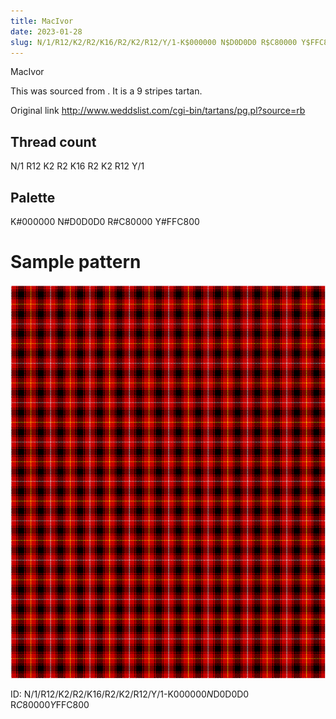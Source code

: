 ```yaml
---
title: MacIvor
date: 2023-01-28
slug: N/1/R12/K2/R2/K16/R2/K2/R12/Y/1-K$000000 N$D0D0D0 R$C80000 Y$FFC800
---
```

MacIvor

This was sourced from <no value>.  It is a 9 stripes tartan.

Original link http://www.weddslist.com/cgi-bin/tartans/pg.pl?source=rb

## Thread count
N/1 R12 K2 R2 K16 R2 K2 R12 Y/1

## Palette
K#000000 N#D0D0D0 R#C80000 Y#FFC800

# Sample pattern

![Tartan detail](tartan.png "N/1 R12 K2 R2 K16 R2 K2 R12 Y/1 tartan")

ID: N/1/R12/K2/R2/K16/R2/K2/R12/Y/1-K$000000 N$D0D0D0 R$C80000 Y$FFC800